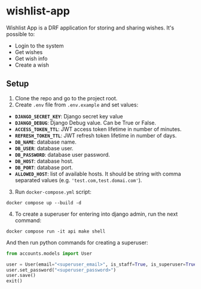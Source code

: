 # wishlist-app

Wishlist App is a DRF application for storing and sharing wishes.
It's possible to:

- Login to the system
- Get wishes
- Get wish info
- Create a wish

## Setup

1. Clone the repo and go to the project root.
2. Create `.env` file from `.env.example` and set values:

- **`DJANGO_SECRET_KEY`**: Django secret key value
- **`DJANGO_DEBUG`**: Django Debug value. Can be True or False.
- **`ACCESS_TOKEN_TTL`**: JWT access token lifetime in number of minutes.
- **`REFRESH_TOKEN_TTL`**: JWT refresh token lifetime in number of days.
- **`DB_NAME`**: database name.
- **`DB_USER`**: database user.
- **`DB_PASSWORD`**: database user password.
- **`DB_HOST`**: database host.
- **`DB_PORT`**: database port.
- **`ALLOWED_HOST`**: list of available hosts. It should be string with comma separated values (e.g.
  `'test.com,test.domai.com'`).

3. Run `docker-compose.yml` script:

```shell
docker compose up --build -d
```

4. To create a superuser for entering into django admin, run the next command:

```shell
docker compose run -it api make shell
```

And then run python commands for creating a superuser:

```python
from accounts.models import User

user = User(email="<superuser_email>", is_staff=True, is_superuser=True)
user.set_password("<superuser_password>")
user.save()
exit()
```
